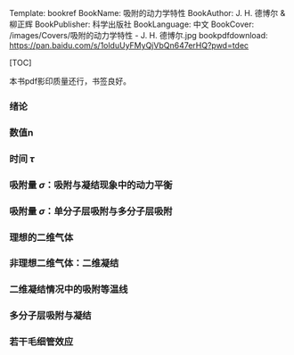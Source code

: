 Template: bookref
BookName: 吸附的动力学特性
BookAuthor: J. H. 德博尔 & 柳正辉
BookPublisher: 科学出版社
BookLanguage: 中文
BookCover: /images/Covers/吸附的动力学特性 - J. H. 德博尔.jpg
bookpdfdownload: https://pan.baidu.com/s/1olduUyFMyQjVbQn647erHQ?pwd=tdec 


[TOC]

本书pdf影印质量还行，书签良好。

### 绪论

### 数值n

### 时间 $\tau$

### 吸附量 $\sigma$：吸附与凝结现象中的动力平衡

### 吸附量 $\sigma$：单分子层吸附与多分子层吸附

### 理想的二维气体

### 非理想二维气体：二维凝结

### 二维凝结情况中的吸附等温线

### 多分子层吸附与凝结

### 若干毛细管效应
